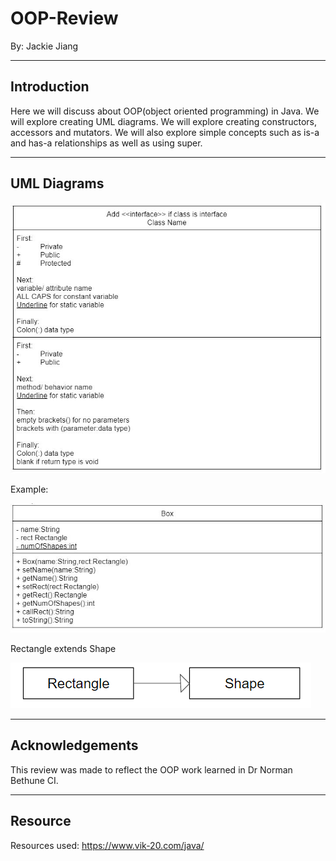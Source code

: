# **OOP-Review**

By: Jackie Jiang

---
## Introduction

Here we will discuss about OOP(object oriented programming) in Java.
We will explore creating UML diagrams. We will explore creating constructors, accessors and mutators.
We will also explore simple concepts such as is-a and has-a relationships as well as using super.

---
## UML Diagrams
![](images/Steps.png)

Example:

![](images/Example1.png)

Rectangle extends Shape

![](images/Example2.png)

---
## Acknowledgements

This review was made to reflect the OOP work learned in Dr Norman Bethune CI.

---
## Resource

Resources used: 
https://www.vik-20.com/java/

